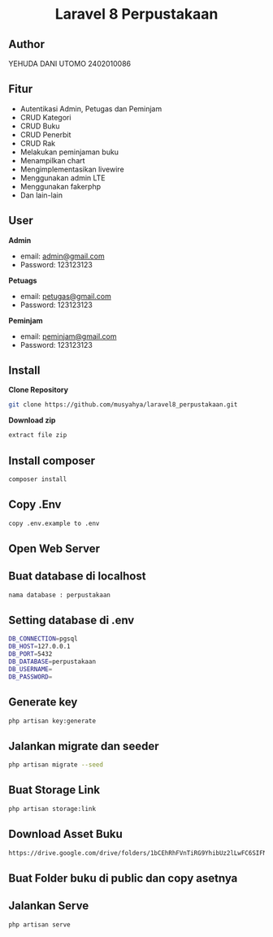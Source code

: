 <h1 align="center">Laravel 8 Perpustakaan</h1>

## Author
YEHUDA DANI UTOMO
2402010086

## Fitur 

- Autentikasi Admin, Petugas dan Peminjam
- CRUD Kategori
- CRUD Buku
- CRUD Penerbit
- CRUD Rak
- Melakukan peminjaman buku
- Menampilkan chart
- Mengimplementasikan livewire
- Menggunakan admin LTE
- Menggunakan fakerphp
- Dan lain-lain

## User

**Admin**

- email: admin@gmail.com
- Password: 123123123

**Petuags**

- email: petugas@gmail.com
- Password: 123123123

**Peminjam**

- email: peminjam@gmail.com
- Password: 123123123

## Install

**Clone Repository**

```bash
git clone https://github.com/musyahya/laravel8_perpustakaan.git
```

**Download zip**

```bash
extract file zip
```


## Install composer

```bash
composer install
```

## Copy .Env

```bash
copy .env.example to .env
```

## Open Web Server


## Buat database di localhost 

```bash
nama database : perpustakaan
```

## Setting database di .env

```bash
DB_CONNECTION=pgsql
DB_HOST=127.0.0.1
DB_PORT=5432
DB_DATABASE=perpustakaan
DB_USERNAME=
DB_PASSWORD=
```

## Generate key

```bash
php artisan key:generate
```

## Jalankan migrate dan seeder

```bash
php artisan migrate --seed
```

## Buat Storage Link

```bash
php artisan storage:link
```

## Download Asset Buku

```bash
https://drive.google.com/drive/folders/1bCEhRhFVnTiRG9YhibUz2lLwFC6SIFNW?usp=sharing
```

## Buat Folder buku di public dan copy asetnya


## Jalankan Serve

```bash
php artisan serve
```
